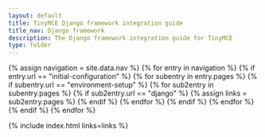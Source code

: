 ```yaml
---
layout: default
title: TinyMCE Django framework integration guide
title_nav: Django framework
description: The Django framework integration guide for TinyMCE
type: folder
---
```


{% assign navigation = site.data.nav %}
{% for entry in navigation %}
  {% if entry.url == "initial-configuration" %}
    {% for subentry in entry.pages %}
      {% if subentry.url == "environment-setup" %}
        {% for sub2entry in subentry.pages %}
          {% if sub2entry.url == "django" %}
            {% assign links = sub2entry.pages %}
          {% endif %}
        {% endfor %}
      {% endif %}
    {% endfor %}
  {% endif %}
{% endfor %}

{% include index.html links=links %}

